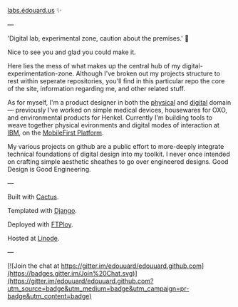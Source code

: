 [labs.édouard.us](http://labs.edouard.us/ "labs.édouard.us") :sparkles:

—

'Digital lab, experimental zone, caution about the premises.' :construction:

Nice to see you and glad you could make it. 

Here lies the mess of what makes up the central hub of my digital-experimentation-zone. Although I've broken out my projects structure to rest within seperate repositories, you'll find in this particular repo the core of the site, information regarding me, and other related stuff.

As for myself, I'm a product designer in both the [physical](https://en.wikipedia.org/wiki/Industrial_design) and [digital](https://en.wikipedia.org/wiki/Interaction_design) domain — previously I've worked on simple medical devices, housewares for OXO, and environmental products for Henkel. Currently I'm building tools to weave together physical evironments and digital modes of interaction at [IBM](http://www.ibm.com/design/), on the [MobileFirst Platform](http://www.ibm.com/mobilefirst/us/en/mobilefirst-for-ios/).

My various projects on github are a public effort to more-deeply integrate technical foundations of digital design into my toolkit. I never once intended on crafting simple aesthetic sheathes to go over engineered designs. Good Design is Good Engineering.

—

Built with [Cactus](http://cactusformac.com/docs/).

Templated with [Django](https://www.djangoproject.com).

Deployed with [FTPloy](https://ftploy.com/).

Hosted at [Linode](https://www.linode.com).

—

[![Join the chat at https://gitter.im/edouuard/edouuard.github.com](https://badges.gitter.im/Join%20Chat.svg)](https://gitter.im/edouuard/edouuard.github.com?utm_source=badge&utm_medium=badge&utm_campaign=pr-badge&utm_content=badge)
